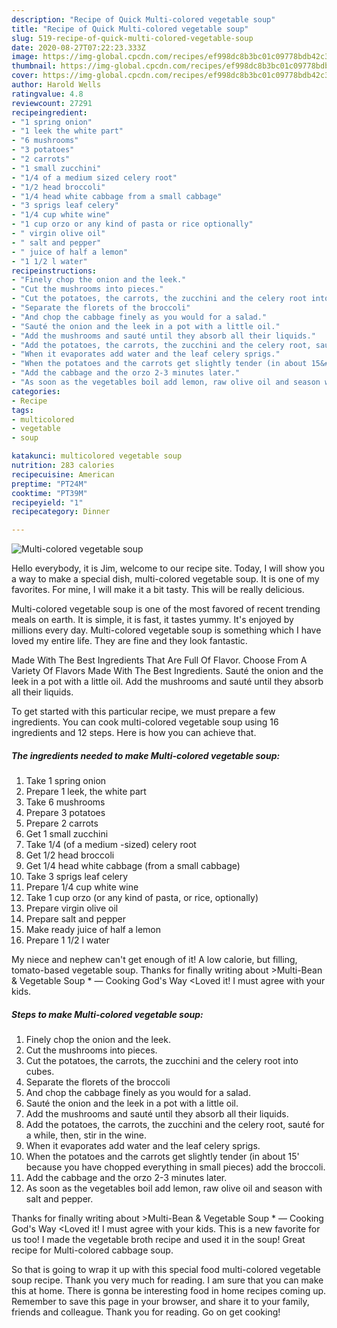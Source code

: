 ```yaml
---
description: "Recipe of Quick Multi-colored vegetable soup"
title: "Recipe of Quick Multi-colored vegetable soup"
slug: 519-recipe-of-quick-multi-colored-vegetable-soup
date: 2020-08-27T07:22:23.333Z
image: https://img-global.cpcdn.com/recipes/ef998dc8b3bc01c09778bdb42c3cd02a/751x532cq70/multi-colored-vegetable-soup-recipe-main-photo.jpg
thumbnail: https://img-global.cpcdn.com/recipes/ef998dc8b3bc01c09778bdb42c3cd02a/751x532cq70/multi-colored-vegetable-soup-recipe-main-photo.jpg
cover: https://img-global.cpcdn.com/recipes/ef998dc8b3bc01c09778bdb42c3cd02a/751x532cq70/multi-colored-vegetable-soup-recipe-main-photo.jpg
author: Harold Wells
ratingvalue: 4.8
reviewcount: 27291
recipeingredient:
- "1 spring onion"
- "1 leek the white part"
- "6 mushrooms"
- "3 potatoes"
- "2 carrots"
- "1 small zucchini"
- "1/4 of a medium sized celery root"
- "1/2 head broccoli"
- "1/4 head white cabbage from a small cabbage"
- "3 sprigs leaf celery"
- "1/4 cup white wine"
- "1 cup orzo or any kind of pasta or rice optionally"
- " virgin olive oil"
- " salt and pepper"
- " juice of half a lemon"
- "1 1/2 l water"
recipeinstructions:
- "Finely chop the onion and the leek."
- "Cut the mushrooms into pieces."
- "Cut the potatoes, the carrots, the zucchini and the celery root into cubes."
- "Separate the florets of the broccoli"
- "And chop the cabbage finely as you would for a salad."
- "Sauté the onion and the leek in a pot with a little oil."
- "Add the mushrooms and sauté until they absorb all their liquids."
- "Add the potatoes, the carrots, the zucchini and the celery root, sauté for a while, then, stir in the wine."
- "When it evaporates add water and the leaf celery sprigs."
- "When the potatoes and the carrots get slightly tender (in about 15&#39; because you have chopped everything in small pieces) add the broccoli."
- "Add the cabbage and the orzo 2-3 minutes later."
- "As soon as the vegetables boil add lemon, raw olive oil and season with salt and pepper."
categories:
- Recipe
tags:
- multicolored
- vegetable
- soup

katakunci: multicolored vegetable soup 
nutrition: 283 calories
recipecuisine: American
preptime: "PT24M"
cooktime: "PT39M"
recipeyield: "1"
recipecategory: Dinner

---
```



![Multi-colored vegetable soup](https://img-global.cpcdn.com/recipes/ef998dc8b3bc01c09778bdb42c3cd02a/751x532cq70/multi-colored-vegetable-soup-recipe-main-photo.jpg)

Hello everybody, it is Jim, welcome to our recipe site. Today, I will show you a way to make a special dish, multi-colored vegetable soup. It is one of my favorites. For mine, I will make it a bit tasty. This will be really delicious.

Multi-colored vegetable soup is one of the most favored of recent trending meals on earth. It is simple, it is fast, it tastes yummy. It's enjoyed by millions every day. Multi-colored vegetable soup is something which I have loved my entire life. They are fine and they look fantastic.

Made With The Best Ingredients That Are Full Of Flavor. Choose From A Variety Of Flavors Made With The Best Ingredients. Sauté the onion and the leek in a pot with a little oil. Add the mushrooms and sauté until they absorb all their liquids.


To get started with this particular recipe, we must prepare a few ingredients. You can cook multi-colored vegetable soup using 16 ingredients and 12 steps. Here is how you can achieve that.

<!--inarticleads1-->

##### The ingredients needed to make Multi-colored vegetable soup:

1. Take 1 spring onion
1. Prepare 1 leek, the white part
1. Take 6 mushrooms
1. Prepare 3 potatoes
1. Prepare 2 carrots
1. Get 1 small zucchini
1. Take 1/4 (of a medium -sized) celery root
1. Get 1/2 head broccoli
1. Get 1/4 head white cabbage (from a small cabbage)
1. Take 3 sprigs leaf celery
1. Prepare 1/4 cup white wine
1. Take 1 cup orzo (or any kind of pasta, or rice, optionally)
1. Prepare  virgin olive oil
1. Prepare  salt and pepper
1. Make ready  juice of half a lemon
1. Prepare 1 1/2 l water


My niece and nephew can&#39;t get enough of it! A low calorie, but filling, tomato-based vegetable soup. Thanks for finally writing about &gt;Multi-Bean &amp; Vegetable Soup * — Cooking God&#39;s Way &lt;Loved it! I must agree with your kids. 

<!--inarticleads2-->

##### Steps to make Multi-colored vegetable soup:

1. Finely chop the onion and the leek.
1. Cut the mushrooms into pieces.
1. Cut the potatoes, the carrots, the zucchini and the celery root into cubes.
1. Separate the florets of the broccoli
1. And chop the cabbage finely as you would for a salad.
1. Sauté the onion and the leek in a pot with a little oil.
1. Add the mushrooms and sauté until they absorb all their liquids.
1. Add the potatoes, the carrots, the zucchini and the celery root, sauté for a while, then, stir in the wine.
1. When it evaporates add water and the leaf celery sprigs.
1. When the potatoes and the carrots get slightly tender (in about 15&#39; because you have chopped everything in small pieces) add the broccoli.
1. Add the cabbage and the orzo 2-3 minutes later.
1. As soon as the vegetables boil add lemon, raw olive oil and season with salt and pepper.


Thanks for finally writing about &gt;Multi-Bean &amp; Vegetable Soup * — Cooking God&#39;s Way &lt;Loved it! I must agree with your kids. This is a new favorite for us too! I made the vegetable broth recipe and used it in the soup! Great recipe for Multi-colored cabbage soup. 

So that is going to wrap it up with this special food multi-colored vegetable soup recipe. Thank you very much for reading. I am sure that you can make this at home. There is gonna be interesting food in home recipes coming up. Remember to save this page in your browser, and share it to your family, friends and colleague. Thank you for reading. Go on get cooking!
